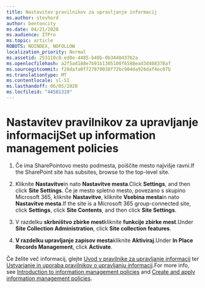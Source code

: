 ```yaml
---
title: Nastavitev pravilnikov za upravljanje informacij
ms.author: stevhord
author: bentoncity
ms.date: 04/21/2020
ms.audience: ITPro
ms.topic: article
ROBOTS: NOINDEX, NOFOLLOW
localization_priority: Normal
ms.assetid: 253110c8-ed8e-4485-b40b-0b344843762a
ms.openlocfilehash: a2f5ad188e7b91b1305100f6588ead3d408378af
ms.sourcegitcommit: f28dafa0f727870038f72bc904da926daf4ec07b
ms.translationtype: MT
ms.contentlocale: sl-SI
ms.lasthandoff: 06/05/2020
ms.locfileid: "44581319"
---
```

# <a name="set-up-information-management-policies"></a><span data-ttu-id="28adb-102">Nastavitev pravilnikov za upravljanje informacij</span><span class="sxs-lookup"><span data-stu-id="28adb-102">Set up information management policies</span></span>

1. <span data-ttu-id="28adb-103">Če ima SharePointovo mesto podmesta, poiščite mesto najvišje ravni.</span><span class="sxs-lookup"><span data-stu-id="28adb-103">If the SharePoint site has subsites, browse to the top-level site.</span></span>
    
2. <span data-ttu-id="28adb-104">Kliknite **Nastavitve**in nato **Nastavitve mesta**.</span><span class="sxs-lookup"><span data-stu-id="28adb-104">Click **Settings**, and then click **Site Settings**.</span></span> <span data-ttu-id="28adb-105">Če je mesto spletno mesto, povezano s skupino Microsoft 365, kliknite **Nastavitve**, kliknite **Vsebina mesta**in nato **Nastavitve mesta**.</span><span class="sxs-lookup"><span data-stu-id="28adb-105">If the site is a Microsoft 365 group-connected site, click **Settings**, click **Site Contents**, and then click **Site Settings**.</span></span>
    
3. <span data-ttu-id="28adb-106">V razdelku **skrbništvo zbirke mest**kliknite **funkcije zbirke mest**.</span><span class="sxs-lookup"><span data-stu-id="28adb-106">Under **Site Collection Administration**, click **Site collection features**.</span></span>
    
4. <span data-ttu-id="28adb-107">**V razdelku upravljanje zapisov mesta**kliknite **Aktiviraj**.</span><span class="sxs-lookup"><span data-stu-id="28adb-107">Under **In Place Records Management**, click **Activate**.</span></span>
    
<span data-ttu-id="28adb-108">Če želite več informacij, glejte [Uvod v pravilnike za upravljanje informacij](https://go.microsoft.com/fwlink/?linkid=404239) ter [Ustvarjanje in uporaba pravilnikov o upravljanju informacij](https://go.microsoft.com/fwlink/?linkid=2003916).</span><span class="sxs-lookup"><span data-stu-id="28adb-108">For more info, see [Introduction to information management policies](https://go.microsoft.com/fwlink/?linkid=404239) and [Create and apply information management policies](https://go.microsoft.com/fwlink/?linkid=2003916).</span></span>
  

